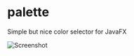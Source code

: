 # palette
Simple but nice color selector for JavaFX

![Screenshot](https://github.com/Kresdl/palette/blob/master/screenshot.png)
